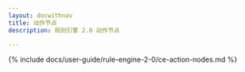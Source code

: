 ```yaml
---
layout: docwithnav
title: 动作节点
description: 规则引擎 2.0 动作节点

---
```


{% include docs/user-guide/rule-engine-2-0/ce-action-nodes.md %}